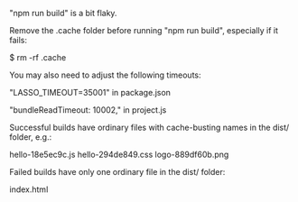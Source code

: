 "npm run build" is a bit flaky.

Remove the .cache folder before running "npm run build", especially if it fails:

$ rm -rf .cache

You may also need to adjust the following timeouts:

"LASSO_TIMEOUT=35001" in package.json

"bundleReadTimeout: 10002," in project.js

Successful builds have ordinary files with cache-busting names in the dist/ folder, e.g.:

hello-18e5ec9c.js
hello-294de849.css
logo-889df60b.png

Failed builds have only one ordinary file in the dist/ folder:

index.html
